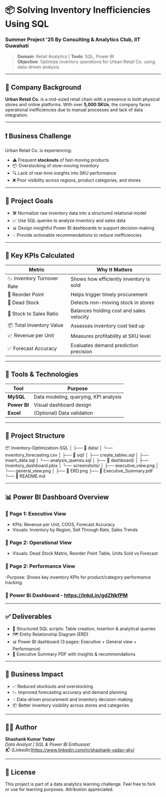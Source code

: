 # 📦 Solving Inventory Inefficiencies Using SQL 
### Summer Project '25 By Consulting & Analytics Club, IIT Guwahati

> **Domain**: Retail Analytics | **Tools**: SQL, Power BI  
> **Objective**: Optimize inventory operations for Urban Retail Co. using data-driven analysis.

---

## 🏢 Company Background

**Urban Retail Co.** is a mid-sized retail chain with a presence in both physical stores and online platforms. With over **5,000 SKUs**, the company faces operational inefficiencies due to manual processes and lack of data integration.

---

## ❗ Business Challenge

Urban Retail Co. is experiencing:

- ⚠️ Frequent **stockouts** of fast-moving products
- 📦 Overstocking of slow-moving inventory
- 🔍 Lack of real-time insights into SKU performance
- ❌ Poor visibility across regions, product categories, and stores

---

## 🎯 Project Goals

- 🛠 Normalize raw inventory data into a structured relational model  
- 📈 Use SQL queries to analyze inventory and sales data  
- 📊 Design insightful Power BI dashboards to support decision-making  
- 💡 Provide actionable recommendations to reduce inefficiencies  

---

## 🔑 Key KPIs Calculated

| Metric                          | Why It Matters                                   |
|---------------------------------|--------------------------------------------------|
| 📉 Inventory Turnover Rate      | Shows how efficiently inventory is sold         |
| 🛒 Reorder Point                | Helps trigger timely procurement                |
| 🧊 Dead Stock                   | Detects non-moving stock in stores              |
| 💸 Stock to Sales Ratio         | Balances holding cost and sales velocity        |
| 📦 Total Inventory Value        | Assesses inventory cost tied up                 |
| 📈 Revenue per Unit             | Measures profitability at SKU level             |
| ✅ Forecast Accuracy            | Evaluates demand prediction precision           |

---

## 🧰 Tools & Technologies

| Tool        | Purpose                             |
|-------------|-------------------------------------|
| **MySQL**   | Data modeling, querying, KPI analysis |
| **Power BI**| Visual dashboard design              |
| **Excel**   | (Optional) Data validation            |

---

## 📁 Project Structure

📦 Inventory-Optimization-SQL
│
├── 📂 data/
│ └── inventory_forecasting.csv
│
├── 📂 sql/
│ ├── create_tables.sql
│ ├── insert_data.sql
│ └── analysis_queries.sql
│
├── 📂 dashboard/
│ ├── inventory_dashboard.pbix
│ └── screenshots/
│ ├── executive_view.png
│ └── general_view.png
│
├── 📄 ERD.png
├── 📄 Executive_Summary.pdf
└── 📄 README.md


---

## 📊 Power BI Dashboard Overview

### 📌 Page 1: Executive View
- KPIs: Revenue per Unit, COGS, Forecast Accuracy
- Visuals: Inventory by Region, Sell Through Rate, Sales Trends

### 📌 Page 2: Operational View
- Visuals: Dead Stock Matrix, Reorder Point Table, Units Sold vs Forecast

### 📌 Page 2: Performance View
-Purpose: Shows key inventory KPIs for product/category performance tracking.

### 📒 Power Bi Dashboard - https://lnkd.in/gdZNkfPM

---

## ✅ Deliverables

- 🧾 Structured SQL scripts: Table creation, insertion & analytical queries
- 🗺️ Entity Relationship Diagram (ERD)
- 📊 Power BI dashboard (3 pages: Executive + General view + Performance)
- 📄 Executive Summary PDF with insights & recommendations

---

## 🚀 Business Impact

- ✅ Reduced stockouts and overstocking
- 📉 Improved forecasting accuracy and demand planning
- 💡 Data-driven procurement and inventory decision-making
- 📦 Better inventory visibility across stores and categories

---

## 👨‍💻 Author

**Shashank Kumar Yadav**  
_Data Analyst | SQL & Power BI Enthusiast_  
📬 [LinkedIn]https://www.linkedin.com/in/shashank-yadav-sky/ 

---

## 📝 License

This project is part of a data analytics learning challenge. Feel free to fork or use for learning purposes. Attribution appreciated.


